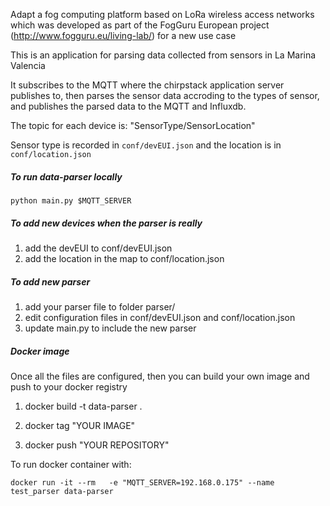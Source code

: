 Adapt a fog computing platform based on LoRa wireless access networks which was developed as part of the FogGuru European project (http://www.fogguru.eu/living-lab/) for a new use case

This is an application for parsing data collected from sensors in La Marina Valencia

It subscribes to the MQTT where the chirpstack application server publishes to, then 
parses the sensor data accroding to the types of sensor, and publishes the parsed data 
to the MQTT and Influxdb.

The topic for each device is: "SensorType/SensorLocation"

Sensor type is recorded in `conf/devEUI.json` and the location is in `conf/location.json`

##### To run data-parser locally

`python main.py $MQTT_SERVER`


##### To add new devices when the parser is really

1) add the devEUI to conf/devEUI.json
2) add the location in the map to conf/location.json


##### To add new parser
1) add your parser file to folder parser/
2) edit configuration files in conf/devEUI.json and conf/location.json
3) update main.py to include the new parser


##### Docker image
Once all the files are configured, then you can build your own image and push to your docker registry

1) docker build -t data-parser .

2) docker tag "YOUR IMAGE"

3) docker push  "YOUR REPOSITORY"

To run docker container with:

`docker run -it --rm   -e "MQTT_SERVER=192.168.0.175" --name test_parser data-parser`




